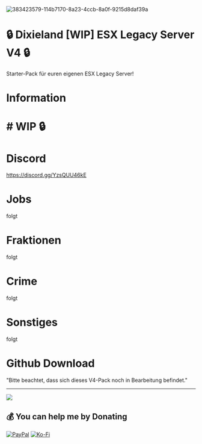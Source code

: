 ![383423579-114b7170-8a23-4ccb-8a0f-9215d8daf39a](https://github.com/user-attachments/assets/567e0dc9-23be-4d36-9b48-264f4cb4cd68)

# 🔒 Dixieland [WIP] ESX Legacy Server V4 🔒
 Starter-Pack für euren eigenen ESX Legacy Server!
# Information
# # WIP 🔒
# Discord
 https://discord.gg/YzsQUU46kE

# Jobs
folgt
# Fraktionen
folgt
# Crime
folgt
# Sonstiges
folgt


# Github Download
"Bitte beachtet, dass sich dieses V4-Pack noch in Bearbeitung befindet."



---
[![](https://visitcount.itsvg.in/api?id=dixieland-gaming&icon=2&color=4)](https://visitcount.itsvg.in)

  ## 💰 You can help me by Donating
  [![PayPal](https://img.shields.io/badge/PayPal-00457C?style=for-the-badge&logo=paypal&logoColor=white)](https://paypal.me/partumdesign) [![Ko-Fi](https://img.shields.io/badge/Ko--fi-F16061?style=for-the-badge&logo=ko-fi&logoColor=white)](https://ko-fi.com/daryl_dixon) 


